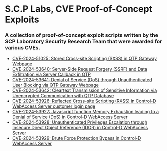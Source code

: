 # S.C.P Labs, CVE Proof-of-Concept Exploits 

### A collection of proof-of-concept exploit scripts written by the SCP Laboratory Security Research Team that were awarded for various CVEs.

- [CVE-2024-51025: Stored Cross-site Scripting (SXSS) in QTP Gateway Webpage]() 
- [CVE-2024-53640: Server-Side Request Forgery (SSRF) and Data Exfiltration via Server Callback in QTP]()
- [CVE-2024-53641: Denial of Service (DoS) through Unauthenticated User Blocking via QTP Gateway Webpage]()
- [CVE-2024-53642: Cleartext Transmission of Sensitive Information via Unencrypted Communication with QTP Database]()
- [CVE-2024-53926: Reflected Cross-site Scripting (RXSS) in Control-D WebAccess Server customer login page]()
- [CVE-2024-53927: Javascript function Memory Exhaustion leading to a Denial of Service (DoS) in Control-D WebAccess Server]()
- [CVE-2024-53928: Unauthenticated Privileges Escalation through Insecure Direct Object Reference (IDOR) in Control-D WebAccess Server]()
- [CVE-2024-53929: Brute Force Protection Bypass in Control-D WebAccess Server]()
